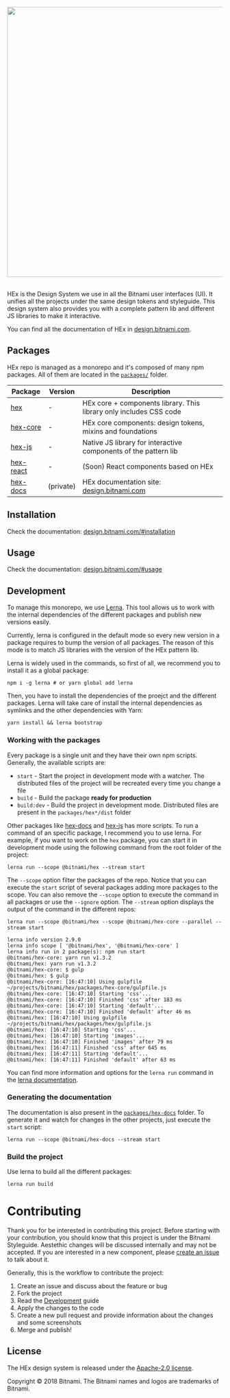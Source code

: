 <p align="center">
  <img src="https://user-images.githubusercontent.com/4056725/36491131-56b86eb6-172a-11e8-9a0f-ccca743516e3.png" width="630"/>
  <br/>
  <br/>
</p>

HEx is the Design System we use in all the Bitnami user interfaces (UI). It unifies all the projects under the same design tokens and styleguide. This design system also provides you with a complete pattern lib and different JS libraries to make it interactive.

You can find all the documentation of HEx in [design.bitnami.com](https://design.bitnami.com).

## Packages

HEx repo is managed as a monorepo and it's composed of many npm packages. All of them are located in the [`packages/`](https://github.com/bitnami/hex/tree/master/packages) folder.

| Package | Version | Description |
| --- | --- | --- |
| [hex](https://github.com/bitnami/hex/tree/master/packages/hex) | - | HEx core + components library. This library only includes CSS code |
| [hex-core](https://github.com/bitnami/hex/tree/master/packages/hex-core) | - | HEx core components: design tokens, mixins and foundations |
| [hex-js](https://github.com/bitnami/hex/tree/master/packages/hex-js) | - | Native JS library for interactive components of the pattern lib |
| [hex-react](https://github.com/bitnami/hex/tree/master/packages/hex-react) | - | (Soon) React components based on HEx |
| [hex-docs](https://github.com/bitnami/hex/tree/master/packages/hex-docs) | (private) | HEx documentation site: [design.bitnami.com](https://design.bitnami.com) |

## Installation

Check the documentation: [design.bitnami.com/#installation](https://design.bitnami.com/#installation)

## Usage

Check the documentation: [design.bitnami.com/#usage](https://design.bitnami.com/#usage)

## Development

To manage this monorepo, we use [Lerna](https://lerna.io). This tool allows us to work with the internal dependencies of the different packages and publish new versions easily.

Currently, lerna is configured in the default mode so every new version in a package requires to bump the version of all packages. The reason of this mode is to match JS libraries with the version of the HEx pattern lib.

Lerna is widely used in the commands, so first of all, we recommend you to install it as a global package:

```
npm i -g lerna # or yarn global add lerna
```

Then, you have to install the dependencies of the proejct and the different packages. Lerna will take care of install the internal dependencies as symlinks and the other dependencies with Yarn:

```
yarn install && lerna bootstrap
```

### Working with the packages

Every package is a single unit and they have their own npm scripts. Generally, the available scripts are:

* `start` - Start the project in development mode with a watcher. The distributed files of the project will be recreated every time you change a file
* `build` - Build the package **ready for production**
* `build:dev` - Build the project in development mode. Distributed files are present in the `packages/hex*/dist` folder

Other packages like [hex-docs](https://github.com/bitnami/hex/blob/master/packages/hex-docs/package.json#L7) and [hex-js](https://github.com/bitnami/hex/blob/master/packages/hex-js/package.json#L6) has more scripts. To run a command of an specific package, I recommend you to use lerna. For example, if you want to work on the `hex` package, you can start it in development mode using the following command from the root folder of the project:

```
lerna run --scope @bitnami/hex --stream start
```

The `--scope` option filter the packages of the repo. Notice that you can execute the `start` script of several packages adding more packages to the scope. You can also remove the `--scope` option to execute the command in all packages or use the `--ignore` option. The `--stream` option displays the output of the command in the different repos:

```
lerna run --scope @bitnami/hex --scope @bitnami/hex-core --parallel --stream start
```

```log
lerna info version 2.9.0
lerna info scope [ '@bitnami/hex', '@bitnami/hex-core' ]
lerna info run in 2 package(s): npm run start
@bitnami/hex-core: yarn run v1.3.2
@bitnami/hex: yarn run v1.3.2
@bitnami/hex-core: $ gulp
@bitnami/hex: $ gulp
@bitnami/hex-core: [16:47:10] Using gulpfile ~/projects/bitnami/hex/packages/hex-core/gulpfile.js
@bitnami/hex-core: [16:47:10] Starting 'css'...
@bitnami/hex-core: [16:47:10] Finished 'css' after 183 ms
@bitnami/hex-core: [16:47:10] Starting 'default'...
@bitnami/hex-core: [16:47:10] Finished 'default' after 46 ms
@bitnami/hex: [16:47:10] Using gulpfile ~/projects/bitnami/hex/packages/hex/gulpfile.js
@bitnami/hex: [16:47:10] Starting 'css'...
@bitnami/hex: [16:47:10] Starting 'images'...
@bitnami/hex: [16:47:10] Finished 'images' after 79 ms
@bitnami/hex: [16:47:11] Finished 'css' after 645 ms
@bitnami/hex: [16:47:11] Starting 'default'...
@bitnami/hex: [16:47:11] Finished 'default' after 63 ms
```

You can find more information and options for the `lerna run` command in the [lerna documentation](https://github.com/lerna/lerna#run).

### Generating the documentation

The documentation is also present in the [`packages/hex-docs`](https://github.com/bitnami/hex/tree/master/packages/hex-docs) folder. To generate it and watch for changes in the other projects, just execute the `start` script:

```
lerna run --scope @bitnami/hex-docs --stream start
```

### Build the project

Use lerna to build all the different packages:

```
lerna run build
```

# Contributing

Thank you for be interested in contributing this project. Before starting with your contribution, you should know that this project is under the Bitnami Styleguide. Aestethic changes will be discussed internally and may not be accepted. If you are interested in a new component, please [create an issue](https://github.com/bitnami/hex/issues/new) to talk about it.

Generally, this is the workflow to contribute the project:

1. Create an issue and discuss about the feature or bug
2. Fork the project
3. Read the [Development](#Development) guide
4. Apply the changes to the code
5. Create a new pull request and provide information about the changes and some screenshots
6. Merge and publish!

## License

The HEx design system is released under the [Apache-2.0 license](https://github.com/bitnami/hex/tree/master/LICENSE).

Copyright © 2018 Bitnami. The Bitnami names and logos are trademarks of Bitnami.
